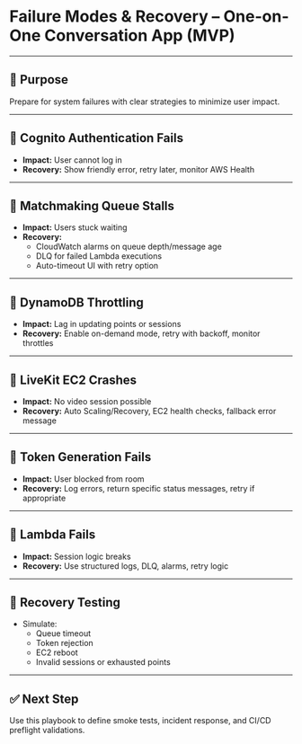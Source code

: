 # Failure Modes & Recovery – One-on-One Conversation App (MVP)

---

## 🎯 Purpose
Prepare for system failures with clear strategies to minimize user impact.

---

## 🔴 Cognito Authentication Fails
- **Impact:** User cannot log in
- **Recovery:** Show friendly error, retry later, monitor AWS Health

---

## 🔴 Matchmaking Queue Stalls
- **Impact:** Users stuck waiting
- **Recovery:**
  - CloudWatch alarms on queue depth/message age
  - DLQ for failed Lambda executions
  - Auto-timeout UI with retry option

---

## 🔴 DynamoDB Throttling
- **Impact:** Lag in updating points or sessions
- **Recovery:** Enable on-demand mode, retry with backoff, monitor throttles

---

## 🔴 LiveKit EC2 Crashes
- **Impact:** No video session possible
- **Recovery:** Auto Scaling/Recovery, EC2 health checks, fallback error message

---

## 🔴 Token Generation Fails
- **Impact:** User blocked from room
- **Recovery:** Log errors, return specific status messages, retry if appropriate

---

## 🔴 Lambda Fails
- **Impact:** Session logic breaks
- **Recovery:** Use structured logs, DLQ, alarms, retry logic

---

## 🧪 Recovery Testing
- Simulate:
  - Queue timeout
  - Token rejection
  - EC2 reboot
  - Invalid sessions or exhausted points

---

## ✅ Next Step
Use this playbook to define smoke tests, incident response, and CI/CD preflight validations.

